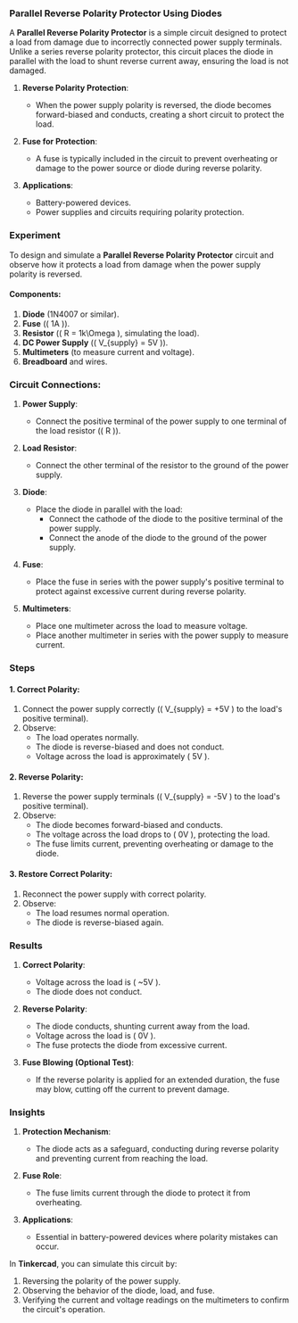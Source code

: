 ### **Parallel Reverse Polarity Protector Using Diodes**

A **Parallel Reverse Polarity Protector** is a simple circuit designed to protect a load from damage due to incorrectly connected power supply terminals. Unlike a series reverse polarity protector, this circuit places the diode in parallel with the load to shunt reverse current away, ensuring the load is not damaged.

1. **Reverse Polarity Protection**:
   - When the power supply polarity is reversed, the diode becomes forward-biased and conducts, creating a short circuit to protect the load.

2. **Fuse for Protection**:
   - A fuse is typically included in the circuit to prevent overheating or damage to the power source or diode during reverse polarity.

3. **Applications**:
   - Battery-powered devices.
   - Power supplies and circuits requiring polarity protection.

### Experiment

To design and simulate a **Parallel Reverse Polarity Protector** circuit and observe how it protects a load from damage when the power supply polarity is reversed.

#### **Components**:
1. **Diode** (1N4007 or similar).
2. **Fuse** (\( 1A \)).
3. **Resistor** (\( R = 1k\Omega \), simulating the load).
4. **DC Power Supply** (\( V_{supply} = 5V \)).
5. **Multimeters** (to measure current and voltage).
6. **Breadboard** and wires.

### **Circuit Connections**:

1. **Power Supply**:
   - Connect the positive terminal of the power supply to one terminal of the load resistor (\( R \)).

2. **Load Resistor**:
   - Connect the other terminal of the resistor to the ground of the power supply.

3. **Diode**:
   - Place the diode in parallel with the load:
     - Connect the cathode of the diode to the positive terminal of the power supply.
     - Connect the anode of the diode to the ground of the power supply.

4. **Fuse**:
   - Place the fuse in series with the power supply's positive terminal to protect against excessive current during reverse polarity.

5. **Multimeters**:
   - Place one multimeter across the load to measure voltage.
   - Place another multimeter in series with the power supply to measure current.

### Steps

#### **1. Correct Polarity**:
1. Connect the power supply correctly (\( V_{supply} = +5V \) to the load's positive terminal).
2. Observe:
   - The load operates normally.
   - The diode is reverse-biased and does not conduct.
   - Voltage across the load is approximately \( 5V \).

#### **2. Reverse Polarity**:
1. Reverse the power supply terminals (\( V_{supply} = -5V \) to the load's positive terminal).
2. Observe:
   - The diode becomes forward-biased and conducts.
   - The voltage across the load drops to \( 0V \), protecting the load.
   - The fuse limits current, preventing overheating or damage to the diode.

#### **3. Restore Correct Polarity**:
1. Reconnect the power supply with correct polarity.
2. Observe:
   - The load resumes normal operation.
   - The diode is reverse-biased again.

### Results

1. **Correct Polarity**:
   - Voltage across the load is \( ~5V \).
   - The diode does not conduct.

2. **Reverse Polarity**:
   - The diode conducts, shunting current away from the load.
   - Voltage across the load is \( 0V \).
   - The fuse protects the diode from excessive current.

3. **Fuse Blowing (Optional Test)**:
   - If the reverse polarity is applied for an extended duration, the fuse may blow, cutting off the current to prevent damage.

### Insights

1. **Protection Mechanism**:
   - The diode acts as a safeguard, conducting during reverse polarity and preventing current from reaching the load.

2. **Fuse Role**:
   - The fuse limits current through the diode to protect it from overheating.

3. **Applications**:
   - Essential in battery-powered devices where polarity mistakes can occur.

In **Tinkercad**, you can simulate this circuit by:
1. Reversing the polarity of the power supply.
2. Observing the behavior of the diode, load, and fuse.
3. Verifying the current and voltage readings on the multimeters to confirm the circuit's operation.
